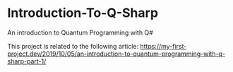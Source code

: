# Introduction-To-Q-Sharp
An introduction to Quantum Programming with Q#

This project is related to the following article: 
https://my-first-project.dev/2019/10/05/an-introduction-to-quantum-programming-with-q-sharp-part-1/
